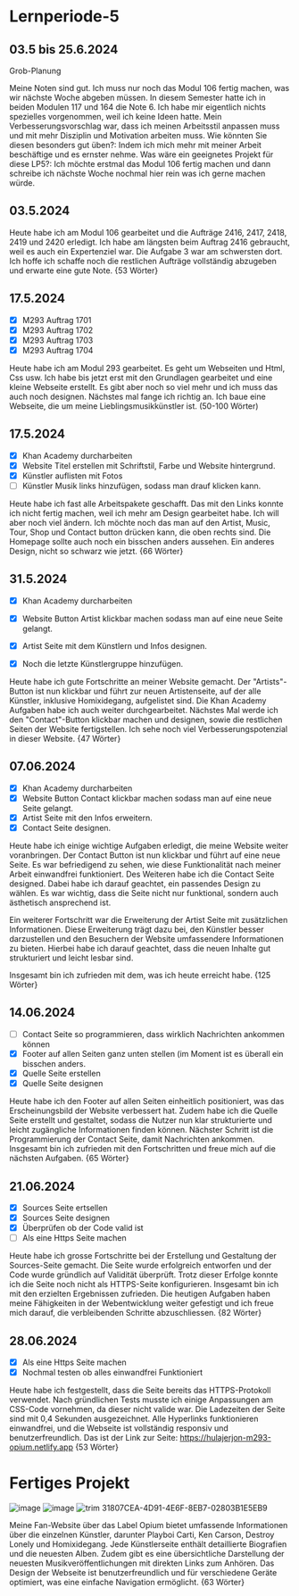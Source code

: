 # Lernperiode-5

## 03.5 bis 25.6.2024

Grob-Planung

Meine Noten sind gut. Ich muss nur noch das Modul 106 fertig machen, was wir nächste Woche abgeben müssen. In diesem Semester hatte ich in beiden Modulen 117 
und 164 die Note 6.
Ich habe mir eigentlich nichts spezielles vorgenommen, weil ich keine Ideen hatte. Mein Verbesserungsvorschlag war, dass ich meinen Arbeitsstil anpassen muss 
und mit mehr Disziplin und Motivation arbeiten muss. Wie könnten Sie diesen besonders gut üben?: Indem ich mich mehr mit meiner Arbeit beschäftige und es 
ernster nehme.
Was wäre ein geeignetes Projekt für diese LP5?: Ich möchte erstmal das Modul 106 fertig machen und dann schreibe ich nächste Woche nochmal hier rein was ich 
gerne machen würde.

## 03.5.2024

Heute habe ich am Modul 106 gearbeitet und die Aufträge 2416, 2417, 2418, 2419 und 2420 erledigt. Ich habe am längsten beim Auftrag 2416 gebraucht, weil es 
auch ein Expertenziel war. Die Aufgabe 3 war am schwersten dort. Ich hoffe ich schaffe noch die restlichen Aufträge vollständig abzugeben und erwarte eine gute 
Note. {53 Wörter}

## 17.5.2024

- [x] M293 Auftrag 1701
- [x] M293 Auftrag 1702
- [x] M293 Auftrag 1703
- [x] M293 Auftrag 1704
      
Heute habe ich am Modul 293 gearbeitet. Es geht um Webseiten und Html, Css usw. Ich habe bis jetzt erst mit den Grundlagen gearbeitet und eine kleine Webseite 
erstellt. Es gibt aber noch so viel mehr und ich muss das auch noch designen. Nächstes mal fange ich richtig an. Ich baue eine Webseite, die um meine 
Lieblingsmusikkünstler ist. (50-100 Wörter)

## 17.5.2024

- [x] Khan Academy durcharbeiten
- [x] Website Titel erstellen mit Schriftstil, Farbe und Website hintergrund.
- [x] Künstler auflisten mit Fotos
- [ ] Künstler Musik links hinzufügen, sodass man drauf klicken kann.

Heute habe ich fast alle Arbeitspakete geschafft. Das mit den Links konnte ich nicht fertig machen, weil ich mehr am Design gearbeitet habe. Ich will aber 
noch 
viel ändern. Ich möchte noch das man auf den Artist, Music, Tour, Shop und Contact button drücken kann, die oben rechts sind. Die Homepage sollte auch noch 
ein bisschen anders aussehen. Ein anderes Design, nicht so schwarz wie jetzt. {66 Wörter}

## 31.5.2024

- [x] Khan Academy durcharbeiten
- [x] Website Button Artist klickbar machen sodass man auf eine neue Seite gelangt.
- [x] Artist Seite mit dem Künstlern und Infos designen.
- [x] Noch die letzte Künstlergruppe hinzufügen.


Heute habe ich gute Fortschritte an meiner Website gemacht. Der "Artists"-Button ist nun klickbar und führt zur neuen Artistenseite, auf der alle Künstler, 
inklusive Homixidegang, aufgelistet sind. Die Khan Academy Aufgaben habe ich auch weiter durchgearbeitet. Nächstes Mal werde ich den "Contact"-Button klickbar 
machen und designen, sowie die restlichen Seiten der Website fertigstellen. Ich sehe noch viel Verbesserungspotenzial in dieser Website. {47 Wörter}

## 07.06.2024

- [x] Khan Academy durcharbeiten
- [x] Website Button Contact klickbar machen sodass man auf eine neue Seite gelangt.
- [x] Artist Seite mit den Infos erweitern.
- [x] Contact Seite designen.

Heute habe ich einige wichtige Aufgaben erledigt, die meine Website weiter voranbringen. Der Contact Button ist nun klickbar und führt auf eine neue Seite. Es 
war befriedigend zu sehen, wie diese Funktionalität nach meiner Arbeit einwandfrei funktioniert. Des Weiteren habe ich die Contact Seite designed. Dabei habe 
ich darauf geachtet, ein passendes Design zu wählen. Es war wichtig, dass die Seite nicht nur funktional, sondern auch ästhetisch ansprechend ist.

Ein weiterer Fortschritt war die Erweiterung der Artist Seite mit zusätzlichen Informationen. Diese Erweiterung trägt dazu bei, den Künstler besser 
darzustellen und den Besuchern der Website umfassendere Informationen zu bieten. Hierbei habe ich darauf geachtet, dass die neuen Inhalte gut strukturiert und 
leicht lesbar sind.

Insgesamt bin ich zufrieden mit dem, was ich heute erreicht habe. {125 Wörter}

## 14.06.2024

- [ ] Contact Seite so programmieren, dass wirklich Nachrichten ankommen können
- [x] Footer auf allen Seiten ganz unten stellen (im Moment ist es überall ein bisschen anders.
- [x] Quelle Seite erstellen
- [x] Quelle Seite designen

Heute habe ich den Footer auf allen Seiten einheitlich positioniert, was das Erscheinungsbild der Website verbessert hat. Zudem habe ich die Quelle Seite 
erstellt und gestaltet, sodass die Nutzer nun klar strukturierte und leicht zugängliche Informationen finden können. Nächster Schritt ist die Programmierung 
der Contact Seite, damit Nachrichten ankommen. Insgesamt bin ich zufrieden mit den Fortschritten und freue mich auf die nächsten Aufgaben. {65 Wörter}

## 21.06.2024

- [x] Sources Seite ertsellen
- [x] Sources Seite designen
- [x] Überprüfen ob der Code valid ist
- [ ] Als eine Https Seite machen

Heute habe ich grosse Fortschritte bei der Erstellung und Gestaltung der Sources-Seite gemacht. Die Seite wurde erfolgreich entworfen und der Code wurde 
gründlich auf Validität überprüft. Trotz dieser Erfolge konnte ich die Seite noch nicht als HTTPS-Seite konfigurieren. Insgesamt bin ich mit den erzielten 
Ergebnissen zufrieden. Die heutigen Aufgaben haben meine Fähigkeiten in der Webentwicklung weiter gefestigt und ich freue mich darauf, die verbleibenden 
Schritte abzuschliessen. {82 Wörter}

## 28.06.2024

- [x] Als eine Https Seite machen
- [x] Nochmal testen ob alles einwandfrei Funktioniert

Heute habe ich festgestellt, dass die Seite bereits das HTTPS-Protokoll verwendet. Nach gründlichen Tests musste ich einige Anpassungen am CSS-Code vornehmen, 
da dieser nicht valide war. Die Ladezeiten der Seite sind mit 0,4 Sekunden ausgezeichnet. Alle Hyperlinks funktionieren einwandfrei, und die Webseite ist 
vollständig responsiv und benutzerfreundlich. Das ist der Link zur Seite: https://hulajerjon-m293-opium.netlify.app {53 Wörter}

# Fertiges Projekt

![image](https://github.com/00teenX/Lernperiode-5/assets/142606745/ba3ae915-aa63-4a75-82f8-854e29cd7489)
![image](https://github.com/00teenX/Lernperiode-5/assets/142606745/3e0941be-69ef-4ab2-a383-86f04471b717)
![trim 31807CEA-4D91-4E6F-8EB7-02803B1E5EB9](https://github.com/00teenX/Lernperiode-5/assets/142606745/733f1d63-45a4-4f09-899f-5ee300251444)

Meine Fan-Website über das Label Opium bietet umfassende Informationen über die einzelnen Künstler, darunter Playboi Carti, Ken Carson, Destroy Lonely und 
Homixidegang. Jede Künstlerseite enthält detaillierte Biografien und die neuesten Alben. Zudem gibt es eine übersichtliche Darstellung der neuesten 
Musikveröffentlichungen mit direkten Links zum Anhören. Das Design der Webseite ist benutzerfreundlich und für verschiedene Geräte optimiert, was eine 
einfache Navigation ermöglicht. {63 Wörter}



